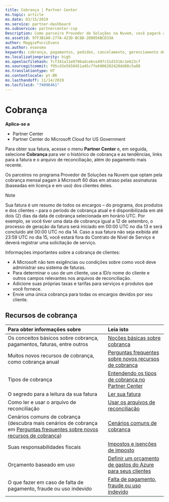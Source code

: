 ```yaml
---
title: Cobrança | Partner Center
ms.topic: article
ms.date: 03/15/2019
ms.service: partner-dashboard
ms.subservice: partnercenter-csp
Description: Como parceiro Provedor de Soluções na Nuvem, você pagará à Microsoft 60 dias em atraso pelas assinaturas baseadas em licença e em uso de seus clientes.
ms.assetid: 97F3B1A0-277A-423D-BC8B-2D0056BCD33A
author: MaggiePucciEvans
ms.author: evansma
keywords: cobrança, pagamentos, pedidos, cancelamento, gerenciamento de pedidos, falta de pagamento, fraude, uso indevido, imposto, isenções de imposto, arquivos de reconciliação, arquivo de reconciliação
ms.localizationpriority: high
ms.openlocfilehash: fcf341a11e0796adce6ce497c51d3316c1e623cf
ms.sourcegitcommit: f95cd3e5650451a45c7fe6906202420dd80c5a88
ms.translationtype: HT
ms.contentlocale: pt-BR
ms.lasthandoff: 11/14/2019
ms.locfileid: "74096461"
---
```

# <a name="billing"></a>Cobrança

**Aplica-se a**

-  Partner Center
-  Partner Center do Microsoft Cloud for US Government
 
 
Para obter sua fatura, acesse o menu **Partner Center** e, em seguida, selecione **Cobrança** para ver o histórico de cobrança e as tendências, links para a fatura e o arquivo de reconciliação, além do pagamento mais recente.

Os parceiros no programa Provedor de Soluções na Nuvem que optam pela cobrança mensal pagam à Microsoft 60 dias em atraso pelas assinaturas (baseadas em licença e em uso) dos clientes deles.

> [!NOTE]  
> Sua fatura é um resumo de todos os encargos – do programa, dos produtos e dos clientes – para o período de cobrança atual e é disponibilizada em até dois (2) dias da data de cobrança selecionada em horário UTC. Por exemplo, se você tiver uma data de cobrança igual a 12 de setembro, o processo de geração da fatura será iniciado em 00:00 UTC no dia 13 e será concluído até 00:00 UTC no dia 14. Caso a sua fatura não seja exibida até 23:59 UTC no dia 15, você estará fora do Contrato de Nível de Serviço e deverá registrar uma solicitação de serviço. 

Informações importantes sobre a cobrança de clientes:

-   A Microsoft não tem exigências ou condições sobre como você deve administrar seu sistema de faturas.
-   Para determinar o uso de um cliente, use a ID/o nome do cliente e outros campos relevantes nos arquivos de reconciliação.
-   Adicione suas próprias taxas e tarifas para serviços e produtos que você fornece.
-   Envie uma única cobrança para todas os encargos devidos por seu cliente.

## <a name="billing-resources"></a>Recursos de cobrança
|**Para obter informações sobre**   |**Leia isto**    |
|:-----------------------------|:-----------------|
|Os conceitos básicos sobre cobrança, pagamentos, faturas, entre outros   |[Noções básicas sobre cobrança](billing-basics.md)
|Muitos novos recursos de cobrança, como cobrança anual   |[Perguntas frequentes sobre novos recursos de cobrança](faq-about-new-billing-features.md)|
|Tipos de cobrança   |[Entendendo os tipos de cobrança no Partner Center](billing-different-types.md)   |
|O segredo para a leitura da sua fatura   |[Ler sua fatura](read-your-bill.md)   |
|Como ler e usar o arquivo de reconciliação   |[Usar os arquivos de reconciliação](use-the-reconciliation-files.md)|
|Cenários comuns de cobrança (descubra mais cenários de cobrança em [Perguntas frequentes sobre novos recursos de cobrança](faq-about-new-billing-features.md))|[Cenários comuns de cobrança](common-billing-scenarios.md)|
|Suas responsabilidades fiscais   | [Impostos e isenções de imposto](tax-and-tax-exemptions.md)|
|Orçamento baseado em uso    |[Definir um orçamento de gastos do Azure para seus clientes](set-an-azure-spending-budget-for-your-customers.md)|
|O que fazer em caso de falta de pagamento, fraude ou uso indevido   |[Falta de pagamento, fraude ou uso indevido](non-payment--fraud--or-misuse.md)|




















